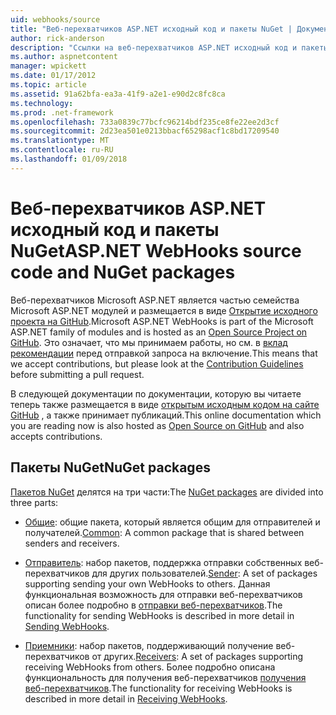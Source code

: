 ```yaml
---
uid: webhooks/source
title: "Веб-перехватчиков ASP.NET исходный код и пакеты NuGet | Документы Microsoft"
author: rick-anderson
description: "Ссылки на веб-перехватчиков ASP.NET исходный код и пакеты NuGet"
ms.author: aspnetcontent
manager: wpickett
ms.date: 01/17/2012
ms.topic: article
ms.assetid: 91a62bfa-ea3a-41f9-a2e1-e90d2c8fc8ca
ms.technology: 
ms.prod: .net-framework
ms.openlocfilehash: 733a0839c77bcfc96214bdf235ce8fe22ee2d3cf
ms.sourcegitcommit: 2d23ea501e0213bbacf65298acf1c8bd17209540
ms.translationtype: MT
ms.contentlocale: ru-RU
ms.lasthandoff: 01/09/2018
---
```

# <a name="aspnet-webhooks-source-code-and-nuget-packages"></a><span data-ttu-id="f0399-103">Веб-перехватчиков ASP.NET исходный код и пакеты NuGet</span><span class="sxs-lookup"><span data-stu-id="f0399-103">ASP.NET WebHooks source code and NuGet packages</span></span>

<span data-ttu-id="f0399-104">Веб-перехватчиков Microsoft ASP.NET является частью семейства Microsoft ASP.NET модулей и размещается в виде [Открытие исходного проекта на GitHub](https://github.com/aspnet/WebHooks).</span><span class="sxs-lookup"><span data-stu-id="f0399-104">Microsoft ASP.NET WebHooks is part of the Microsoft ASP.NET family of modules and is hosted as an [Open Source Project on GitHub](https://github.com/aspnet/WebHooks).</span></span> <span data-ttu-id="f0399-105">Это означает, что мы принимаем работы, но см. в [вклад рекомендации](https://github.com/aspnet/Home/blob/master/CONTRIBUTING.md) перед отправкой запроса на включение.</span><span class="sxs-lookup"><span data-stu-id="f0399-105">This means that we accept contributions, but please look at the [Contribution Guidelines](https://github.com/aspnet/Home/blob/master/CONTRIBUTING.md) before submitting a pull request.</span></span>

<span data-ttu-id="f0399-106">В следующей документации по документации, которую вы читаете теперь также размещается в виде [открытым исходным кодом на сайте GitHub](http://docs.asp.net/en/latest/contribute/style-guide.html#style-guide) , а также принимает публикаций.</span><span class="sxs-lookup"><span data-stu-id="f0399-106">This online documentation which you are reading now is also hosted as [Open Source on GitHub](http://docs.asp.net/en/latest/contribute/style-guide.html#style-guide) and also accepts contributions.</span></span>

## <a name="nuget-packages"></a><span data-ttu-id="f0399-107">Пакеты NuGet</span><span class="sxs-lookup"><span data-stu-id="f0399-107">NuGet packages</span></span>

<span data-ttu-id="f0399-108">[Пакетов NuGet](https://nuget.org/packages?q=Microsoft.AspNet.WebHooks) делятся на три части:</span><span class="sxs-lookup"><span data-stu-id="f0399-108">The [NuGet packages](https://nuget.org/packages?q=Microsoft.AspNet.WebHooks) are divided into three parts:</span></span>

* <span data-ttu-id="f0399-109">[Общие](https://www.nuget.org/packages?q=Microsoft.AspNet.WebHooks.Common): общие пакета, который является общим для отправителей и получателей.</span><span class="sxs-lookup"><span data-stu-id="f0399-109">[Common](https://www.nuget.org/packages?q=Microsoft.AspNet.WebHooks.Common): A common package that is shared between senders and receivers.</span></span>

* <span data-ttu-id="f0399-110">[Отправитель](https://www.nuget.org/packages?q=Microsoft.AspNet.WebHooks.Custom): набор пакетов, поддержка отправки собственных веб-перехватчиков для других пользователей.</span><span class="sxs-lookup"><span data-stu-id="f0399-110">[Sender](https://www.nuget.org/packages?q=Microsoft.AspNet.WebHooks.Custom): A set of packages supporting sending your own WebHooks to others.</span></span> <span data-ttu-id="f0399-111">Данная функциональная возможность для отправки веб-перехватчиков описан более подробно в [отправки веб-перехватчиков](sending/index.md).</span><span class="sxs-lookup"><span data-stu-id="f0399-111">The functionality for sending WebHooks is described in more detail in [Sending WebHooks](sending/index.md).</span></span>

* <span data-ttu-id="f0399-112">[Приемники](https://www.nuget.org/packages?q=Microsoft.AspNet.WebHooks.Receivers): набор пакетов, поддерживающий получение веб-перехватчиков от других.</span><span class="sxs-lookup"><span data-stu-id="f0399-112">[Receivers](https://www.nuget.org/packages?q=Microsoft.AspNet.WebHooks.Receivers): A set of packages supporting receiving WebHooks from others.</span></span> <span data-ttu-id="f0399-113">Более подробно описана функциональность для получения веб-перехватчиков [получения веб-перехватчиков](receiving/index.md).</span><span class="sxs-lookup"><span data-stu-id="f0399-113">The functionality for receiving WebHooks is described in more detail in [Receiving WebHooks](receiving/index.md).</span></span>
